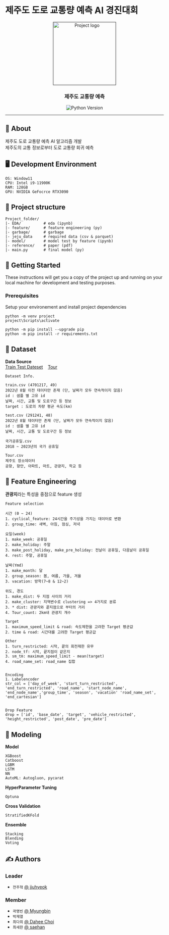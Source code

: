 # 제주도 도로 교통량 예측 AI 경진대회

<p align="center">
  <a href="" rel="noopener">
 <img width=200px height=200px src="https://i.imgur.com/6wj0hh6.jpg" alt="Project logo"></a>
</p>

<h3 align="center">제주도 교통량 예측 </h3>

<div align="center">
  
  ![Python Version](https://img.shields.io/badge/Python-3.8.10-blue)
</div>

---
## 🧐 About <a name = "about"></a>
제주도 도로 교통량 예측 AI 알고리즘 개발  
제주도의 교통 정보로부터 도로 교통량 회귀 예측

## 🖥️ Development Environment
```
OS: Window11
CPU: Intel i9-11900K
RAM: 128GB
GPU: NVIDIA GeFocrce RTX3090
```

## 🔖 Project structure

```
Project_folder/
|- EDA/          # eda (ipynb)
|- feature/      # feature engineering (py)
|- garbage/      # garbage 
|- jeju_data     # required data (csv & parquet)
|- model/        # model test by feature (ipynb)
|- reference/    # paper (pdf)
|- main.py       # final model (py)
```

## 🏁 Getting Started <a name = "getting_started"></a>
These instructions will get you a copy of the project up and running on your local machine for development and testing purposes.

### Prerequisites
Setup your environement and install project dependencies
```
python -m venv project
project\Scripts\activate

python -m pip install --upgrade pip
python -m pip install -r requirements.txt
```



## 📖 Dataset
**Data Source**  
[Train Test Dateset](https://dacon.io/competitions/official/235985/overview/description) &nbsp;&nbsp; [Tour](https://www.data.go.kr/data/15004770/fileData.do)  
```
Dataset Info.

train.csv (4701217, 49)
2022년 8월 이전 데이터만 존재 (단, 날짜가 모두 연속적이지 않음)
id : 샘플 별 고유 id
날짜, 시간, 교통 및 도로구간 등 정보
target : 도로의 차량 평균 속도(km)

test.csv (291241, 48)
2022년 8월 데이터만 존재 (단, 날짜가 모두 연속적이지 않음)
id : 샘플 별 고유 id
날짜, 시간, 교통 및 도로구간 등 정보

국가공휴일.csv
2018 ~ 2023년의 국가 공휴일

Tour.csv
제주도 장소데이터
공항, 항만, 아파트, 마트, 관광지, 학교 등
```



## 🔧 Feature Engineering
**관광지**라는 특성을 중점으로 feature 생성
```
Feature selection

시간 (0 ~ 24)
1. cyclical_feature: 24시간을 주기성을 가지는 데이터로 변환
2. group_time: 새벽, 아침, 점심, 저녁

요일(week)
1. make_week: 공휴일
2. make_holiday: 주말
3. make_post_holiday, make_pre_holiday: 전날이 공휴일, 다음날이 공휴일
4. rest: 주말, 공휴일 

날짜(Ymd)
1. make_month: 달
2. group_season: 봄, 여름, 가을, 겨율
3. vacation: 방학(7~8 & 12~2)

위도, 경도
1. make_dist: 두 지점 사이의 거리
2. make_cluster: 지역변수로 clustering => 4가지로 분류
3. * dist: 관광지와 끝지점으로 부터의 거리
4. Tour_count: 2km내 관광지 개수

Target
1. maximum_speed_limit & road: 속도제한을 고려한 Target 평균값
2. time & road: 시간대를 고려한 Target 평균값

Other
1. turn_restricted: 시작, 끝의 회전제한 유무
2. node_tf: 시작, 끝지점이 같은지 
3. sm_tm: maximum_speed_limit - mean(target)
4. road_name_set: road_name 집합


Encoding
1. Labelencoder
str_col = ['day_of_week', 'start_turn_restricted', 'end_turn_restricted', 'road_name', 'start_node_name',  'end_node_name','group_time', 'season', 'vacation' 'road_name_set', 'end_cartesian']


Drop Feature
drop = ['id', 'base_date', 'target', 'vehicle_restricted', 'height_restricted', 'post_date', 'pre_date']
```



## 🎈 Modeling

**Model**
```
XGBoost
Catboost
LGBM
LSTM
NN
AutoML: Autogluon, pycarat
```
**HyperParameter Tuning**
```
Optuna
```
**Cross Validation**
```
StratifiedKFold
```
**Ensemble**
```
Stacking
Blending
Voting
```

##  ✍️ Authors
### **Leader**
- ``전주혁`` [@ jjuhyeok](https://github.com/jjuhyeok)

### **Member**
- ``곽명빈`` [@ Myungbin](https://github.com/Myungbin?tab=repositories)
- ``박재열`` 
- ``최다희`` [@ Dahee Choi](https://github.com/daheeda)
- ``최새한`` [@ saehan](https://github.com/saehan-choi)



